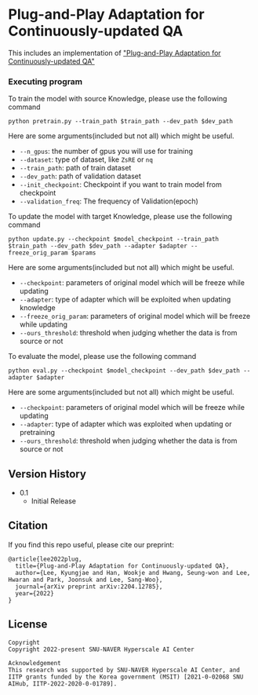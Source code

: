 # Plug-and-Play Adaptation for Continuously-updated QA
This includes an implementation of ["Plug-and-Play Adaptation for Continuously-updated QA"](https://arxiv.org/abs/2204.12785) 

### Executing program
To train the model with source Knowledge, please use the following command
```
python pretrain.py --train_path $train_path --dev_path $dev_path
```
Here are some arguments(included but not all) which might be useful. 
* `--n_gpus`: the number of gpus you will use for training
* `--dataset`: type of dataset, like `ZsRE` or `nq`
* `--train_path`: path of train dataset
* `--dev_path`: path of validation dataset
* `--init_checkpoint`: Checkpoint if you want to train model from checkpoint
* `--validation_freq`: The frequency of Validation(epoch)

To update the model with target Knowledge, please use the following command
```
python update.py --checkpoint $model_checkpoint --train_path $train_path --dev_path $dev_path --adapter $adapter --freeze_orig_param $params
```
Here are some arguments(included but not all) which might be useful.

* `--checkpoint`: parameters of original model which will be freeze while updating
* `--adapter`: type of adapter which will be exploited when updating knowledge
* `--freeze_orig_param`: parameters of original model which will be freeze while updating
* `--ours_threshold`: threshold when judging whether the data is from source or not

To evaluate the model, please use the following command

```
python eval.py --checkpoint $model_checkpoint --dev_path $dev_path --adapter $adapter
```
Here are some arguments(included but not all) which might be useful.

* `--checkpoint`: parameters of original model which will be freeze while updating
* `--adapter`: type of adapter which was exploited when updating or pretraining
* `--ours_threshold`: threshold when judging whether the data is from source or not

## Version History

* 0.1
    * Initial Release

## Citation
If you find this repo useful, please cite our preprint:

```
@article{lee2022plug,
  title={Plug-and-Play Adaptation for Continuously-updated QA},
  author={Lee, Kyungjae and Han, Wookje and Hwang, Seung-won and Lee, Hwaran and Park, Joonsuk and Lee, Sang-Woo},
  journal={arXiv preprint arXiv:2204.12785},
  year={2022}
}
```

## License
```
Copyright
Copyright 2022-present SNU-NAVER Hyperscale AI Center

Acknowledgement
This research was supported by SNU-NAVER Hyperscale AI Center, and IITP grants funded by the Korea government (MSIT) [2021-0-02068 SNU AIHub, IITP-2022-2020-0-01789].
```
